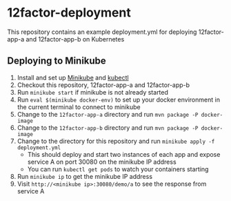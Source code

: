 # 12factor-deployment

This repository contains an example deployment.yml for deploying 12factor-app-a and 12factor-app-b on Kubernetes

## Deploying to Minikube

1. Install and set up [Minikube][minikube] and [kubectl][kubectl]
1. Checkout this repository, 12factor-app-a and 12factor-app-b
1. Run `minikube start` if minikube is not already started
1. Run `eval $(minikube docker-env)` to set up your docker environment in the current terminal to connect to minikube
1. Change to the `12factor-app-a` directory and run `mvn package -P docker-image`
1. Change to the `12factor-app-b` directory and run `mvn package -P docker-image`
1. Change to the directory for this repository and run `minikube apply -f deployment.yml`
    * This should deploy and start two instances of each app and expose service A on port 30080 on the minikube IP address
    * You can run `kubectl get pods` to watch your containers starting
1. Run `minikube ip` to get the minikube IP address
1. Visit `http://<minikube ip>:30080/demo/a` to see the response from service A

[minikube]: https://kubernetes.io/docs/tasks/tools/install-minikube/
[kubectl]: https://kubernetes.io/docs/tasks/tools/install-kubectl/